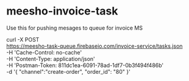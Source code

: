 # meesho-invoice-task
Use this for pushing mesages to queue for invoice MS

curl -X POST \
  https://meesho-task-queue.firebaseio.com/invoice-service/tasks.json \
  -H 'Cache-Control: no-cache' \
  -H 'Content-Type: application/json' \
  -H 'Postman-Token: 811dc1ea-6091-78ad-1df7-0b3f494f486b' \
  -d '{
	"channel":"create-order",
	"order_id": "80"
}'
